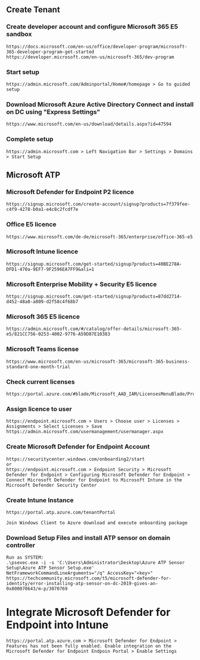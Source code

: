 ## Create Tenant
### Create developer account and configure Microsoft 365 E5 sandbox
```
https://docs.microsoft.com/en-us/office/developer-program/microsoft-365-developer-program-get-started
https://developer.microsoft.com/en-us/microsoft-365/dev-program 
```

### Start setup
```
https://admin.microsoft.com/Adminportal/Home#/homepage > Go to guided setup
```

### Download Microsoft Azure Active Directory Connect and install on DC using "Express Settings"
```
https://www.microsoft.com/en-us/download/details.aspx?id=47594
```

### Complete setup
```
https://admin.microsoft.com > Left Navigation Bar > Settings > Domains > Start Setup
```

## Microsoft ATP
### Microsoft Defender for Endpoint P2 licence
```
https://signup.microsoft.com/create-account/signup?products=7f379fee-c4f9-4278-b0a1-e4c8c2fcdf7e
```

### Office E5 licence
```
https://www.microsoft.com/de-de/microsoft-365/enterprise/office-365-e5
```

### Microsoft Intune licence
```
https://signup.microsoft.com/get-started/signup?products=40BE278A-DFD1-470a-9EF7-9F2596EA7FF9&ali=1
```

### Microsoft Enterprise Mobility + Security E5 licence
```
https://signup.microsoft.com/get-started/signup?products=87dd2714-d452-48a0-a809-d2f58c4f68b7
```

### Microsoft 365 E5 licence
```
https://admin.microsoft.com/#/catalog/offer-details/microsoft-365-e5/821CC756-0253-4002-9776-A59D87E10383
```

### Microsoft Teams license
```
https://www.microsoft.com/en-us/microsoft-365/microsoft-365-business-standard-one-month-trial
```

### Check current licenses
```
https://portal.azure.com/#blade/Microsoft_AAD_IAM/LicensesMenuBlade/Products
```

### Assign licence to user 
```
https://endpoint.microsoft.com > Users > Choose user > Licenses > Assignments > Select Licenses > Save
https://admin.microsoft.com/usermanagement/usermanager.aspx
```

### Create Microsoft Defender for Endpoint Account
```
https://securitycenter.windows.com/onboarding2/start
or
https://endpoint.microsoft.com > Endpoint Security > Microsoft Defender for Endpoint > Configuring Microsoft Defender for Endpoint > Connect Microsoft Defender for Endpoint to Microsoft Intune in the Microsoft Defender Security Center
```

### Create Intune Instance
```
https://portal.atp.azure.com/tenantPortal

Join Windows Client to Azure download and execute onboarding package
```

### Download Setup Files and install ATP sensor on domain controller
```
Run as SYSTEM:
.\psexec.exe -i -s 'C:\Users\Administrator\Desktop\Azure ATP Sensor Setup\Azure ATP Sensor Setup.exe' NetFrameworkCommandLineArguments="/q" AccessKey="<key>"
https://techcommunity.microsoft.com/t5/microsoft-defender-for-identity/error-installing-atp-sensor-on-dc-2019-gives-an-0x800070643/m-p/3070769
```

# Integrate Microsoft Defender for Endpoint into Intune
```
https://portal.atp.azure.com > Microsoft Defender for Endpoint > Features has not been fully enabled. Enable integration on the Microsoft Defender for Endpoint Endpoin Portal > Enable Settings
```

